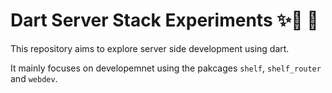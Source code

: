 # Dart Server Stack Experiments ✨🎯 🔨

This repository aims to explore server side development using dart.

It mainly focuses on developemnet using the pakcages `shelf`, `shelf_router` and `webdev`.